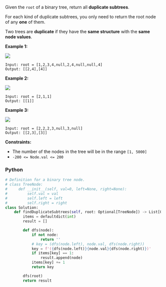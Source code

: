 Given the  `root` of a binary tree, return all  **duplicate subtrees**.

For each kind of duplicate subtrees, you only need to return the root node of any  **one**  of them.

Two trees are  **duplicate**  if they have the  **same structure**  with the  **same node values**.

**Example 1:**

![](https://assets.leetcode.com/uploads/2020/08/16/e1.jpg)

```
Input: root = [1,2,3,4,null,2,4,null,null,4]
Output: [[2,4],[4]]
```

**Example 2:**

![](https://assets.leetcode.com/uploads/2020/08/16/e2.jpg)

```
Input: root = [2,1,1]
Output: [[1]]
```

**Example 3:**

![](https://assets.leetcode.com/uploads/2020/08/16/e33.jpg)

```
Input: root = [2,2,2,3,null,3,null]
Output: [[2,3],[3]]
```

**Constraints:**

- The number of the nodes in the tree will be in the range  `[1, 5000]`
- `-200 <= Node.val <= 200`

### Python

```python
# Definition for a binary tree node.
# class TreeNode:
#     def __init__(self, val=0, left=None, right=None):
#         self.val = val
#         self.left = left
#         self.right = right
class Solution:
    def findDuplicateSubtrees(self, root: Optional[TreeNode]) -> List[Optional[TreeNode]]:
        items = defaultdict(int)
        result = []

        def dfs(node):
            if not node:
                return ''
            # key = (dfs(node.left), node.val, dfs(node.right))
            key = f'({dfs(node.left)}{node.val}{dfs(node.right)})'
            if items[key] == 1:
                result.append(node)
            items[key] += 1
            return key

        dfs(root)
        return result
```